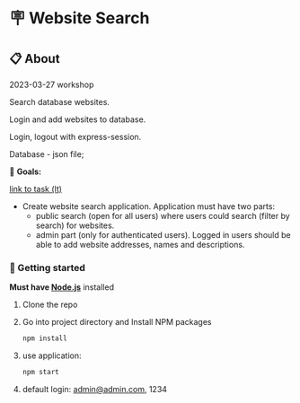 # 🪧 Website Search

## 📋 About

2023-03-27 workshop

Search database websites.

Login and add websites to database.

Login, logout with express-session.

Database - json file;

🎯 **Goals:**

[link to task (lt)](./README-lt.MD)

- Create website search application.
  Application must have two parts:
  - public search (open for all users) where users could search (filter by search) for websites.
  - admin part (only for authenticated users).
    Logged in users should be able to add website addresses, names and descriptions.

### 🏁 Getting started

**Must have [Node.js](https://nodejs.org)** installed

1. Clone the repo
2. Go into project directory and Install NPM packages

   ```sh
   npm install
   ```

3. use application:

   ```sh
   npm start
   ```

4. default login: admin@admin.com, 1234
